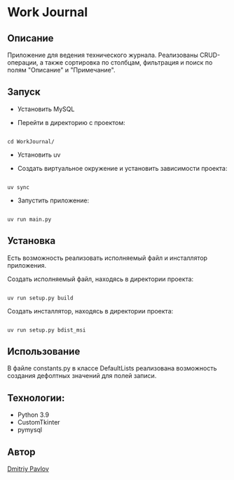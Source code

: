 # **Work Journal**

## Описание

Приложение для ведения технического журнала.
Реализованы CRUD-операции, а также сортировка по столбцам, фильтрация и поиск по полям "Описание" и "Примечание".
 
## Запуск

- Установить MySQL

- Перейти в директорию с проектом:

```

cd WorkJournal/

```

- Установить uv

- Создать виртуальное окружение и установить зависимости проекта:

```

uv sync

```

- Запустить приложение:

```

uv run main.py

```

## Установка

Есть возможность реализовать исполняемый файл и инсталлятор приложения.

Создать исполняемый файл, находясь в директории проекта:

```

uv run setup.py build

```

Создать инсталлятор, находясь в директории проекта:

```

uv run setup.py bdist_msi

```

## Использование

В файле constants.py в классе DefaultLists реализована возможность создания дефолтных значений для полей записи.

## Технологии:

- Python 3.9
- CustomTkinter
- pymysql

## Автор

[Dmitriy Pavlov](https://github.com/NasqwozDilemma)
